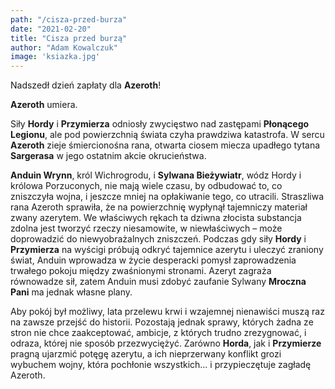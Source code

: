 ```yaml
---
path: "/cisza-przed-burza"
date: "2021-02-20"
title: "Cisza przed burzą"
author: "Adam Kowalczuk"
image: 'ksiazka.jpg'
---
```

Nadszedł dzień zapłaty dla **Azeroth**!

**Azeroth** umiera.

Siły **Hordy** i **Przymierza** odniosły zwycięstwo nad zastępami **Płonącego Legionu**, ale pod powierzchnią świata czyha prawdziwa katastrofa. W sercu **Azeroth** zieje śmiercionośna rana, otwarta ciosem miecza upadłego tytana **Sargerasa** w jego ostatnim akcie okrucieństwa.

**Anduin Wrynn**, król Wichrogrodu, i **Sylwana Bieżywiatr**, wódz Hordy i królowa Porzuconych, nie mają wiele czasu, by odbudować to, co zniszczyła wojna, i jeszcze mniej na opłakiwanie tego, co utracili. Straszliwa rana Azeroth sprawiła, że na powierzchnię wypłynął tajemniczy materiał zwany azerytem. We właściwych rękach ta dziwna złocista substancja zdolna jest tworzyć rzeczy niesamowite, w niewłaściwych – może doprowadzić do niewyobrażalnych zniszczeń.
Podczas gdy siły **Hordy** i **Przymierza** na wyścigi próbują odkryć tajemnice azerytu i uleczyć zraniony świat, Anduin wprowadza w życie desperacki pomysł zaprowadzenia trwałego pokoju między zwaśnionymi stronami. Azeryt zagraża równowadze sił, zatem Anduin musi zdobyć zaufanie Sylwany **Mroczna Pani** ma jednak własne plany.

Aby pokój był możliwy, lata przelewu krwi i wzajemnej nienawiści muszą raz na zawsze przejść do historii. Pozostają jednak sprawy, których żadna ze stron nie chce zaakceptować, ambicje, z których trudno zrezygnować, i odraza, której nie sposób przezwyciężyć. Zarówno **Horda**, jak i **Przymierze** pragną ujarzmić potęgę azerytu, a ich nieprzerwany konflikt grozi wybuchem wojny, która pochłonie wszystkich… i przypieczętuje zagładę Azeroth.

